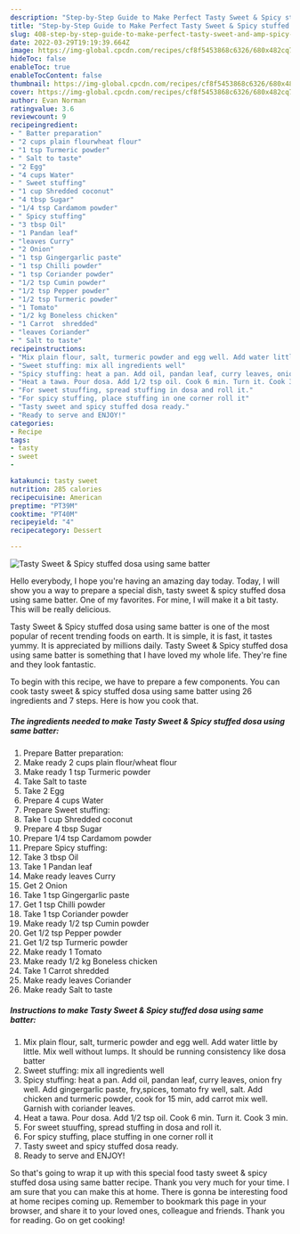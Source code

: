```yaml
---
description: "Step-by-Step Guide to Make Perfect Tasty Sweet & Spicy stuffed dosa using same batter"
title: "Step-by-Step Guide to Make Perfect Tasty Sweet & Spicy stuffed dosa using same batter"
slug: 408-step-by-step-guide-to-make-perfect-tasty-sweet-and-amp-spicy-stuffed-dosa-using-same-batter
date: 2022-03-29T19:19:39.664Z
image: https://img-global.cpcdn.com/recipes/cf8f5453868c6326/680x482cq70/tasty-sweet-spicy-stuffed-dosa-using-same-batter-recipe-main-photo.jpg
hideToc: false
enableToc: true
enableTocContent: false
thumbnail: https://img-global.cpcdn.com/recipes/cf8f5453868c6326/680x482cq70/tasty-sweet-spicy-stuffed-dosa-using-same-batter-recipe-main-photo.jpg
cover: https://img-global.cpcdn.com/recipes/cf8f5453868c6326/680x482cq70/tasty-sweet-spicy-stuffed-dosa-using-same-batter-recipe-main-photo.jpg
author: Evan Norman
ratingvalue: 3.6
reviewcount: 9
recipeingredient:
- " Batter preparation"
- "2 cups plain flourwheat flour"
- "1 tsp Turmeric powder"
- " Salt to taste"
- "2 Egg"
- "4 cups Water"
- " Sweet stuffing"
- "1 cup Shredded coconut"
- "4 tbsp Sugar"
- "1/4 tsp Cardamom powder"
- " Spicy stuffing"
- "3 tbsp Oil"
- "1 Pandan leaf"
- "leaves Curry"
- "2 Onion"
- "1 tsp Gingergarlic paste"
- "1 tsp Chilli powder"
- "1 tsp Coriander powder"
- "1/2 tsp Cumin powder"
- "1/2 tsp Pepper powder"
- "1/2 tsp Turmeric powder"
- "1 Tomato"
- "1/2 kg Boneless chicken"
- "1 Carrot  shredded"
- "leaves Coriander"
- " Salt to taste"
recipeinstructions:
- "Mix plain flour, salt, turmeric powder and egg well. Add water little by little. Mix well without lumps. It should be running consistency like dosa batter"
- "Sweet stuffing: mix all ingredients well"
- "Spicy stuffing: heat a pan. Add oil, pandan leaf, curry leaves, onion fry well. Add gingergarlic paste, fry,spices, tomato fry well, salt. Add chicken and turmeric powder, cook for 15 min, add carrot mix well. Garnish with coriander leaves."
- "Heat a tawa. Pour dosa. Add 1/2 tsp oil. Cook 6 min. Turn it. Cook 3 min."
- "For sweet stuuffing, spread stuffing in dosa and roll it."
- "For spicy stuffing, place stuffing in one corner roll it"
- "Tasty sweet and spicy stuffed dosa ready."
- "Ready to serve and ENJOY!"
categories:
- Recipe
tags:
- tasty
- sweet
- 

katakunci: tasty sweet  
nutrition: 285 calories
recipecuisine: American
preptime: "PT39M"
cooktime: "PT40M"
recipeyield: "4"
recipecategory: Dessert

---
```



![Tasty Sweet & Spicy stuffed dosa using same batter](https://img-global.cpcdn.com/recipes/cf8f5453868c6326/680x482cq70/tasty-sweet-spicy-stuffed-dosa-using-same-batter-recipe-main-photo.jpg)

Hello everybody, I hope you're having an amazing day today. Today, I will show you a way to prepare a special dish, tasty sweet & spicy stuffed dosa using same batter. One of my favorites. For mine, I will make it a bit tasty. This will be really delicious.



Tasty Sweet & Spicy stuffed dosa using same batter is one of the most popular of recent trending foods on earth. It is simple, it is fast, it tastes yummy. It is appreciated by millions daily. Tasty Sweet & Spicy stuffed dosa using same batter is something that I have loved my whole life. They're fine and they look fantastic.


To begin with this recipe, we have to prepare a few components. You can cook tasty sweet & spicy stuffed dosa using same batter using 26 ingredients and 7 steps. Here is how you cook that.

<!--inarticleads1-->

##### The ingredients needed to make Tasty Sweet & Spicy stuffed dosa using same batter:

1. Prepare  Batter preparation:
1. Make ready 2 cups plain flour/wheat flour
1. Make ready 1 tsp Turmeric powder
1. Take  Salt to taste
1. Take 2 Egg
1. Prepare 4 cups Water
1. Prepare  Sweet stuffing:
1. Take 1 cup Shredded coconut
1. Prepare 4 tbsp Sugar
1. Prepare 1/4 tsp Cardamom powder
1. Prepare  Spicy stuffing:
1. Take 3 tbsp Oil
1. Take 1 Pandan leaf
1. Make ready leaves Curry
1. Get 2 Onion
1. Take 1 tsp Gingergarlic paste
1. Get 1 tsp Chilli powder
1. Take 1 tsp Coriander powder
1. Make ready 1/2 tsp Cumin powder
1. Get 1/2 tsp Pepper powder
1. Get 1/2 tsp Turmeric powder
1. Make ready 1 Tomato
1. Make ready 1/2 kg Boneless chicken
1. Take 1 Carrot  shredded
1. Make ready leaves Coriander
1. Make ready  Salt to taste




<!--inarticleads2-->

##### Instructions to make Tasty Sweet & Spicy stuffed dosa using same batter:

1. Mix plain flour, salt, turmeric powder and egg well. Add water little by little. Mix well without lumps. It should be running consistency like dosa batter
1. Sweet stuffing: mix all ingredients well
1. Spicy stuffing: heat a pan. Add oil, pandan leaf, curry leaves, onion fry well. Add gingergarlic paste, fry,spices, tomato fry well, salt. Add chicken and turmeric powder, cook for 15 min, add carrot mix well. Garnish with coriander leaves.
1. Heat a tawa. Pour dosa. Add 1/2 tsp oil. Cook 6 min. Turn it. Cook 3 min.
1. For sweet stuuffing, spread stuffing in dosa and roll it.
1. For spicy stuffing, place stuffing in one corner roll it
1. Tasty sweet and spicy stuffed dosa ready.
1. Ready to serve and ENJOY!



So that's going to wrap it up with this special food tasty sweet & spicy stuffed dosa using same batter recipe. Thank you very much for your time. I am sure that you can make this at home. There is gonna be interesting food at home recipes coming up. Remember to bookmark this page in your browser, and share it to your loved ones, colleague and friends. Thank you for reading. Go on get cooking!
